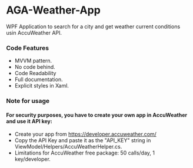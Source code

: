 # AGA-Weather-App
WPF Application to search for a city and get weather current conditions usin AccuWeather API.

### Code Features
* MVVM pattern.
* No code behind.
* Code Readability
* Full documentation.
* Explicit styles in Xaml.

### Note for usage
#### For security purposes, you have to create your own app in AccuWeather and use it API key:
* Create your app from https://developer.accuweather.com/
* Copy the API Key and paste it as the "API_KEY" string in ViewModel/Helpers/AccuWeatherHelper.cs.
* Limitations for AccuWeather free package: 50 calls/day, 1 key/developer.
